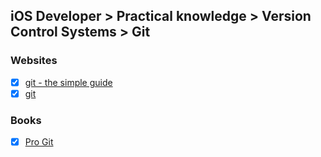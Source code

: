 ## iOS Developer > Practical knowledge > Version Control Systems > Git

### Websites
- [X] [git - the simple guide](http://rogerdudler.github.io/git-guide/)
- [X] [git](https://git-scm.com)

### Books
- [X] [Pro Git](https://git-scm.com/book/en/v2)


